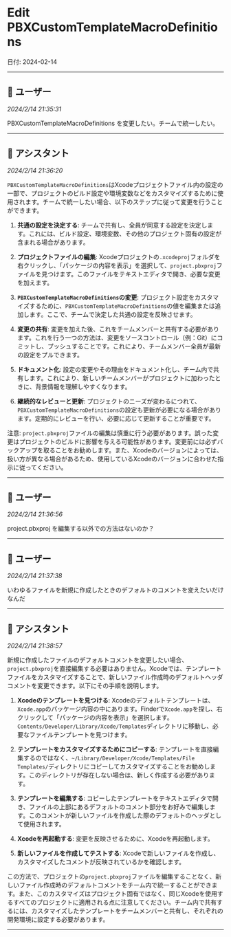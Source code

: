# Edit PBXCustomTemplateMacroDefinitions

日付: 2024-02-14

---

## 👤 ユーザー
*2024/2/14 21:35:31*

PBXCustomTemplateMacroDefinitions を変更したい。チームで統一したい。

---

## 🤖 アシスタント
*2024/2/14 21:36:20*

`PBXCustomTemplateMacroDefinitions`はXcodeプロジェクトファイル内の設定の一部で、プロジェクトのビルド設定や環境変数などをカスタマイズするために使用されます。チームで統一したい場合、以下のステップに従って変更を行うことができます。

1. **共通の設定を決定する**: チームで共有し、全員が同意する設定を決定します。これには、ビルド設定、環境変数、その他のプロジェクト固有の設定が含まれる場合があります。

2. **プロジェクトファイルの編集**: Xcodeプロジェクトの`.xcodeproj`フォルダを右クリックし、「パッケージの内容を表示」を選択して、`project.pbxproj`ファイルを見つけます。このファイルをテキストエディタで開き、必要な変更を加えます。

3. **`PBXCustomTemplateMacroDefinitions`の変更**: プロジェクト設定をカスタマイズするために、`PBXCustomTemplateMacroDefinitions`の値を編集または追加します。ここで、チームで決定した共通の設定を反映させます。

4. **変更の共有**: 変更を加えた後、これをチームメンバーと共有する必要があります。これを行う一つの方法は、変更をソースコントロール（例：Git）にコミットし、プッシュすることです。これにより、チームメンバー全員が最新の設定をプルできます。

5. **ドキュメント化**: 設定の変更やその理由をドキュメント化し、チーム内で共有します。これにより、新しいチームメンバーがプロジェクトに加わったときに、背景情報を理解しやすくなります。

6. **継続的なレビューと更新**: プロジェクトのニーズが変わるにつれて、`PBXCustomTemplateMacroDefinitions`の設定も更新が必要になる場合があります。定期的にレビューを行い、必要に応じて更新することが重要です。

注意: `project.pbxproj`ファイルの編集は慎重に行う必要があります。誤った変更はプロジェクトのビルドに影響を与える可能性があります。変更前には必ずバックアップを取ることをお勧めします。また、Xcodeのバージョンによっては、扱い方が異なる場合があるため、使用しているXcodeのバージョンに合わせた指示に従ってください。

---

## 👤 ユーザー
*2024/2/14 21:36:56*

project.pbxproj を編集する以外での方法はないのか？

---

## 👤 ユーザー
*2024/2/14 21:37:38*

いわゆるファイルを新規に作成したときのデフォルトのコメントを変えたいだけなんだ

---

## 🤖 アシスタント
*2024/2/14 21:38:57*

新規に作成したファイルのデフォルトコメントを変更したい場合、`project.pbxproj`を直接編集する必要はありません。Xcodeでは、テンプレートファイルをカスタマイズすることで、新しいファイル作成時のデフォルトヘッダコメントを変更できます。以下にその手順を説明します。

1. **Xcodeのテンプレートを見つける**: Xcodeのデフォルトテンプレートは、`Xcode.app`のパッケージ内容の中にあります。Finderで`Xcode.app`を探し、右クリックして「パッケージの内容を表示」を選択します。`Contents/Developer/Library/Xcode/Templates`ディレクトリに移動し、必要なファイルテンプレートを見つけます。

2. **テンプレートをカスタマイズするためにコピーする**: テンプレートを直接編集するのではなく、`~/Library/Developer/Xcode/Templates/File Templates/`ディレクトリにコピーしてカスタマイズすることをお勧めします。このディレクトリが存在しない場合は、新しく作成する必要があります。

3. **テンプレートを編集する**: コピーしたテンプレートをテキストエディタで開き、ファイルの上部にあるデフォルトのコメント部分をお好みで編集します。このコメントが新しいファイルを作成した際のデフォルトのヘッダとして使用されます。

4. **Xcodeを再起動する**: 変更を反映させるために、Xcodeを再起動します。

5. **新しいファイルを作成してテストする**: Xcodeで新しいファイルを作成し、カスタマイズしたコメントが反映されているかを確認します。

この方法で、プロジェクトの`project.pbxproj`ファイルを編集することなく、新しいファイル作成時のデフォルトコメントをチーム内で統一することができます。また、このカスタマイズはプロジェクト固有ではなく、同じXcodeを使用するすべてのプロジェクトに適用される点に注意してください。チーム内で共有するには、カスタマイズしたテンプレートをチームメンバーと共有し、それぞれの開発環境に設定する必要があります。

---
